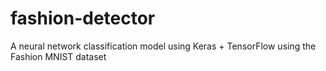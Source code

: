 # fashion-detector
A neural network classification model using Keras + TensorFlow using the Fashion MNIST dataset
